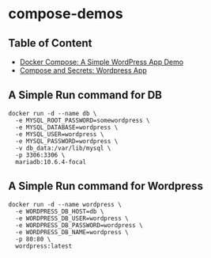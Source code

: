 # compose-demos


## Table of Content

- [Docker Compose: A Simple WordPress App Demo](https://github.com/ajeetraina/compose-demos/blob/main/wordpress/README.md)
- [Compose and Secrets: Wordpress App](https://github.com/ajeetraina/compose-demos/tree/main/wordpress/secrets/README.md)

## A Simple Run command for DB

```
docker run -d --name db \
  -e MYSQL_ROOT_PASSWORD=somewordpress \
  -e MYSQL_DATABASE=wordpress \
  -e MYSQL_USER=wordpress \
  -e MYSQL_PASSWORD=wordpress \
  -v db_data:/var/lib/mysql \
  -p 3306:3306 \
  mariadb:10.6.4-focal
```


## A Simple Run command for Wordpress


```
docker run -d --name wordpress \
  -e WORDPRESS_DB_HOST=db \
  -e WORDPRESS_DB_USER=wordpress \
  -e WORDPRESS_DB_PASSWORD=wordpress \
  -e WORDPRESS_DB_NAME=wordpress \
  -p 80:80 \
  wordpress:latest
```

